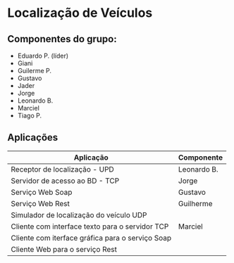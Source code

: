 # Localiza&ccedil;&atilde;o de Ve&iacute;culos

## Componentes do grupo:

 * Eduardo P. (l&iacute;der)
 * Giani
 * Guilerme P.
 * Gustavo
 * Jader
 * Jorge
 * Leonardo B.
 * Marciel
 * Tiago P.

## Aplica&ccedil;&otilde;es

| Aplica&ccedil;&atilde;o | Componente |
| ------------------------|------------|
| Receptor de localiza&ccedil;&atilde;o - UPD                      | Leonardo B. |
| Servidor de acesso ao BD - TCP | Jorge |
| Servi&ccedil;o Web Soap | Gustavo |
| Servi&ccedil;o Web Rest | Guilherme |
| Simulador de localiza&ccedil;&atilde;o do ve&iacute;culo UDP |  |
| Cliente com interface texto para o servidor TCP | Marciel  |
| Cliente com iterface gr&aacute;fica para o servi&ccedil;o Soap |  |
| Cliente Web para o servi&ccedil;o Rest |  |
